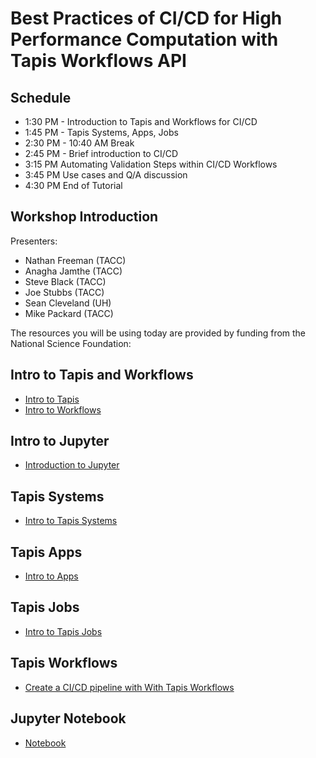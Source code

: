 # Best Practices of CI/CD for High Performance Computation with Tapis Workflows API

## Schedule

* 1:30 PM - Introduction to Tapis and Workflows for CI/CD
* 1:45 PM - Tapis Systems, Apps, Jobs 
* 2:30 PM - 10:40 AM Break 
* 2:45 PM - Brief introduction to CI/CD
* 3:15 PM Automating Validation Steps within CI/CD Workflows
* 3:45 PM Use cases and Q/A discussion
* 4:30 PM End of Tutorial


## Workshop Introduction
Presenters: 
* Nathan Freeman (TACC)
* Anagha Jamthe (TACC)
* Steve Black (TACC)
* Joe Stubbs (TACC)
* Sean Cleveland (UH)
* Mike Packard (TACC)

The resources you will be using today are provided by funding from the National Science Foundation:

## Intro to Tapis and Workflows
* [Intro to Tapis](./block1/01-intro-to-tapis.md)
* [Intro to Workflows](./block1/05-intro-to-workflows.md)

## Intro to Jupyter
* [Introduction to Jupyter](./block1/intro-to-jupyter.md)
 
## Tapis Systems
* [Intro to Tapis Systems](./block1/02-systems.md)

## Tapis Apps
  * [Intro to Apps](./block1/03-apps.md)
  
## Tapis Jobs
* [Intro to Tapis Jobs](./block1/04-jobs.md)

## Tapis Workflows
* [Create a CI/CD pipeline with With Tapis Workflows](./block1/Tapis_workflows_mpm.ipynb)

## Jupyter Notebook
* [Notebook](./block1/Tapis_workflows_mpm.ipynb)
 
